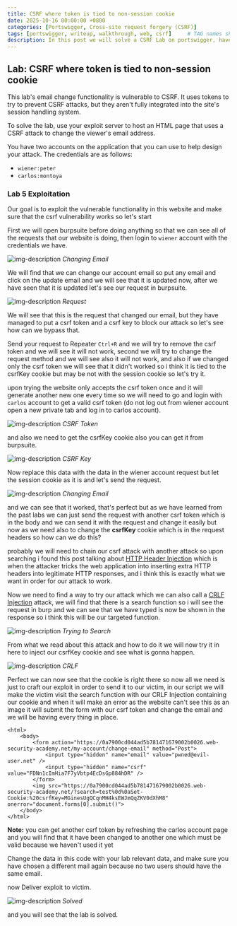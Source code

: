 ```yaml
---
title: CSRF where token is tied to non-session cookie
date: 2025-10-16 00:00:00 +0800
categories: [Portswigger, Cross-site request forgery (CSRF)]
tags: [portswigger, writeup, walkthrough, web, csrf]     # TAG names should always be lowercase
description: In this post we will solve a CSRF Lab on portswigger, have fun reading.
---
```


## Lab: CSRF where token is tied to non-session cookie

This lab's email change functionality is vulnerable to CSRF. It uses tokens to try to prevent CSRF attacks, but they aren't fully integrated into the site's session handling system.

To solve the lab, use your exploit server to host an HTML page that uses a CSRF attack to change the viewer's email address.

You have two accounts on the application that you can use to help design your attack. The credentials are as follows:

- `wiener:peter`
- `carlos:montoya`

### Lab 5 Exploitation

Our goal is to exploit the vulnerable functionality in this website and make sure that the csrf vulnerability works so let's start 

First we will open burpsuite before doing anything so that we can see all of the requests that our website is doing, then login to `wiener` account with the credentials we have.

![img-description](/assets/img/PortSwigger/CSRF/5/mail.png)
_Changing Email_

We will find that we can change our account email so put any email and click on the update email and we will see that it is updated now, after we have seen that it is updated let's see our request in burpsuite.

![img-description](/assets/img/PortSwigger/CSRF/5/req.png)
_Request_

We will see that this is the request that changed our email, but they have managed to put a csrf token and a csrf key to block our attack so let's see how can we bypass that.

Send your request to Repeater `Ctrl+R` and we will try to remove the csrf token and we will see it will not work, second we will try to change the request method and we will see also it will not work, and also if we changed only the csrf token we will see that it didn't worked so i think it is tied to the csrfKey cookie but may be not with the session cookie so let's try it.

upon trying the website only accepts the csrf token once and it will generate another new one every time so we will need to go and login with `carlos` account to get a valid csrf token (do not log out from wiener account open a new private tab and log in to carlos account).

![img-description](/assets/img/PortSwigger/CSRF/5/csrf.png)
_CSRF Token_

and also we need to get the csrfKey cookie also you can get it from burpsuite.

![img-description](/assets/img/PortSwigger/CSRF/5/key.png)
_CSRF Key_

Now replace this data with the data in the wiener account request but let the session cookie as it is and let's send the request.

![img-description](/assets/img/PortSwigger/CSRF/5/repeater.png)
_Changing Email_

and we can see that it worked, that's perfect but as we have learned from the past labs we can just send the request with another csrf token which is in the body and we can send it with the request and change it easily but now as we need also to change the **csrfKey** cookie which is in the request headers so how can we do this?

probably we will need to chain our csrf attack with another attack so upon searching i found this post talking about [HTTP Header Injection](https://www.acunetix.com/blog/web-security-zone/http-header-injection/) which is when the attacker tricks the web application into inserting extra HTTP headers into legitimate HTTP responses, and i think this is exactly what we want in order for our attack to work.

Now we need to find a way to try our attack which we can also call a [CRLF Injection](https://www.invicti.com/learn/crlf-injection/) attack, we will find that there is a search function so i will see the request in burp and we can see that we have typed is now be shown in the response so i think this will be our targeted function.

![img-description](/assets/img/PortSwigger/CSRF/5/search.png)
_Trying to Search_

From what we read about this attack and how to do it we will now try it in here to inject our csrfKey cookie and see what is gonna happen.

![img-description](/assets/img/PortSwigger/CSRF/5/crlf.png)
_CRLF_

Perfect we can now see that the cookie is right there so now all we need is just to craft our exploit in order to send it to our victim, in our script we will make the victim visit the search function with our CRLF Injection containing our cookie and when it will make an error as the website can't see this as an image it will submit the form with our csrf token and change the email and we will be having every thing in place.

```
<html>
    <body>
        <form action="https://0a7900cd044ad5b781471679002b0026.web-security-academy.net/my-account/change-email" method="Post">
            <input type="hidden" name="email" value="pwned@evil-user.net" />
            <input type="hidden" name="csrf" value="FDNn1cImHia7F7yVbtp4EcDsGp884hDR" />
        </form>
        <img src="https://0a7900cd044ad5b781471679002b0026.web-security-academy.net/?search=test%0d%0aSet-Cookie:%20csrfKey=MGinesUgQCqnMH4ksEWJmQqZKV0dXhM8" onerror="document.forms[0].submit()">
    </body>
</html>
```
**Note:** you can get another csrf token by refreshing the carlos account page and you will find that it have been changed to another one which must be valid because we haven't used it yet

Change the data in this code with your lab relevant data, and make sure you have chosen a different mail again because no two users should have the same email.

now Deliver exploit to victim.

![img-description](/assets/img/PortSwigger/CSRF/5/solved.png)
_Solved_

and you will see that the lab is solved.